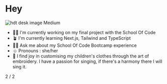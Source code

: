 # Hey 

![hdt desk image Medium](https://github.com/HannahThor/HannahThor/assets/74144109/94c53d1d-b7a3-4c83-8d13-17d767e221bd)

- :woman_technologist: I'm currently working on my final project with the School Of Code
- :potted_plant: I'm currently learning Next.js, Tailwind and TypeScript
- :raising_hand_woman: Ask me about my School Of Code Bootcamp experience
- :relaxed: Pronouns : she/her
- :thread: I find joy in customising my children's clothes through the art of embroidery. I have a passion for singing, if there's a harmony there I will sing it.


2 / 2






